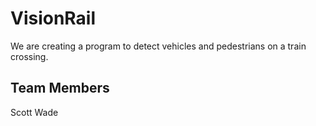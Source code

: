# VisionRail

We are creating a program to detect vehicles and pedestrians on a train crossing. 

## Team Members

Scott Wade

